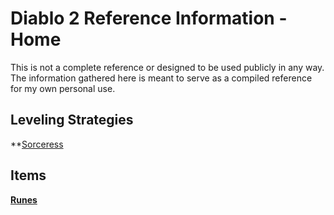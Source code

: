 # Diablo 2 Reference Information - Home

This is not a complete reference or designed to be used publicly in any way.  The information gathered here is meant to serve as a compiled reference for my own personal use.

## Leveling Strategies
**[Sorceress](sorc-leveling.md)

## Items
**[Runes](runes.md)**
